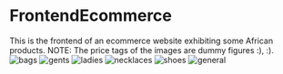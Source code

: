 # FrontendEcommerce
This is the frontend of an ecommerce website exhibiting some African products.
NOTE: The price tags of the images are dummy figures :), :).
![bags](https://user-images.githubusercontent.com/43294515/81825603-5b395000-9526-11ea-96aa-b2aa7438bb40.png)
![gents](https://user-images.githubusercontent.com/43294515/81825610-5c6a7d00-9526-11ea-88d0-376a0f815108.png)
![ladies](https://user-images.githubusercontent.com/43294515/81825619-5d9baa00-9526-11ea-9c96-c6d0e48e3f23.png)
![necklaces](https://user-images.githubusercontent.com/43294515/81825627-612f3100-9526-11ea-9483-a3cf56bd661d.png)
![shoes](https://user-images.githubusercontent.com/43294515/81825639-62605e00-9526-11ea-9b39-082a80f54f79.png)
![general](https://user-images.githubusercontent.com/43294515/81825644-642a2180-9526-11ea-8cfa-51eb07956edf.png)

